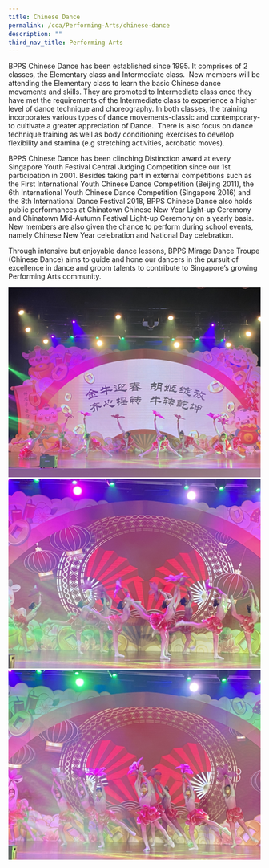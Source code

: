 ```yaml
---
title: Chinese Dance
permalink: /cca/Performing-Arts/chinese-dance
description: ""
third_nav_title: Performing Arts
---
```

BPPS Chinese Dance has been established since 1995. It comprises of 2 classes, the Elementary class and Intermediate class.  New members will be attending the Elementary class to learn the basic Chinese dance movements and skills. They are promoted to Intermediate class once they have met the requirements of the Intermediate class to experience a higher level of dance technique and choreography. In both classes, the training incorporates various types of dance movements-classic and contemporary- to cultivate a greater appreciation of Dance.  There is also focus on dance technique training as well as body conditioning exercises to develop flexibility and stamina (e.g stretching activities, acrobatic moves). 

BPPS Chinese Dance has been clinching Distinction award at every Singapore Youth Festival Central Judging Competition since our 1st participation in 2001. Besides taking part in external competitions such as the First International Youth Chinese Dance Competition (Beijing 2011), the 6th International Youth Chinese Dance Competition (Singapore 2016) and the 8th International Dance Festival 2018, BPPS Chinese Dance also holds public performances at Chinatown Chinese New Year Light-up Ceremony and Chinatown Mid-Autumn Festival Light-up Ceremony on a yearly basis. New members are also given the chance to perform during school events, namely Chinese New Year celebration and National Day celebration.

Through intensive but enjoyable dance lessons, BPPS Mirage Dance Troupe (Chinese Dance) aims to guide and hone our dancers in the pursuit of excellence in dance and groom talents to contribute to Singapore’s growing Performing Arts community.

![](/images/IMG_4138.jpg)
![](/images/IMG_4142.jpg)
![](/images/IMG_4143.jpg)